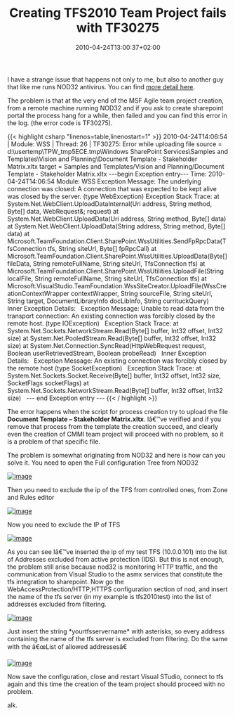 ﻿---
title: "Creating TFS2010 Team Project fails with TF30275"
description: ""
date: 2010-04-24T13:00:37+02:00
draft: false
tags: [Team Foundation Server]
categories: [Team Foundation Server]
---
I have a strange issue that happens not only to me, but also to another guy that like me runs NOD32 antivirus. You can find [more detail here](http://social.msdn.microsoft.com/Forums/en-US/tfsadmin/thread/97c28590-d9cd-467c-a6f8-664d3ea051fd?prof=required).

The problem is that at the very end of the MSF Agile team project creation, from a remote machine running NOD32 and if you ask to create sharepoint portal the process hang for a while, then failed and you can find this error in the log. (the error code is TF30275).

{{< highlight csharp "linenos=table,linenostart=1" >}}
2010-04-24T14:06:54 | Module: WSS | Thread: 26 | TF30275: Error while uploading file source = d:\usertemp\TPW_tmp5ECE.tmp\Windows SharePoint Services\Samples and Templates\Vision and Planning\Document Template - Stakeholder Matrix.xltx target = Samples and Templates/Vision and Planning/Document Template - Stakeholder Matrix.xltx
---begin Exception entry---
Time: 2010-04-24T14:06:54
Module: WSS
Exception Message: The underlying connection was closed: A connection that was expected to be kept alive was closed by the server. (type WebException)
Exception Stack Trace:    at System.Net.WebClient.UploadDataInternal(Uri address, String method, Byte[] data, WebRequest&; request)
at System.Net.WebClient.UploadData(Uri address, String method, Byte[] data)
at System.Net.WebClient.UploadData(String address, String method, Byte[] data)
at Microsoft.TeamFoundation.Client.SharePoint.WssUtilities.SendFpRpcData(TfsConnection tfs, String siteUrl, Byte[] fpRpcCall)
at Microsoft.TeamFoundation.Client.SharePoint.WssUtilities.UploadData(Byte[] fileData, String remoteFullName, String siteUrl, TfsConnection tfs)
at Microsoft.TeamFoundation.Client.SharePoint.WssUtilities.UploadFile(String localFile, String remoteFullName, String siteUrl, TfsConnection tfs)
at Microsoft.VisualStudio.TeamFoundation.WssSiteCreator.UploadFile(WssCreationContextWrapper contextWrapper, String sourceFile, String siteUrl, String target, DocumentLibraryInfo docLibInfo, String currituckQuery)
 
Inner Exception Details:
 
Exception Message: Unable to read data from the transport connection: An existing connection was forcibly closed by the remote host. (type IOException)
 
Exception Stack Trace:    at System.Net.Sockets.NetworkStream.Read(Byte[] buffer, Int32 offset, Int32 size)
at System.Net.PooledStream.Read(Byte[] buffer, Int32 offset, Int32 size)
at System.Net.Connection.SyncRead(HttpWebRequest request, Boolean userRetrievedStream, Boolean probeRead)
 
Inner Exception Details:
 
Exception Message: An existing connection was forcibly closed by the remote host (type SocketException)
 
Exception Stack Trace:    at System.Net.Sockets.Socket.Receive(Byte[] buffer, Int32 offset, Int32 size, SocketFlags socketFlags)
at System.Net.Sockets.NetworkStream.Read(Byte[] buffer, Int32 offset, Int32 size)
 
--- end Exception entry ---
{{< / highlight >}}

The error happens when the script for process creation try to upload the file  **Document Template – Stakeholder Matrix.xltx**. Iâ€™ve verified and if you remove that process from the template the creation succeed, and clearly even the creation of CMMI team project will proceed with no problem, so it is a problem of that specific file.

The problem is somewhat originating from NOD32 and here is how can you solve it. You need to open the Full configuration Tree from NOD32

[![image](https://www.codewrecks.com/blog/wp-content/uploads/2010/04/image_thumb24.png "image")](https://www.codewrecks.com/blog/wp-content/uploads/2010/04/image24.png)

Then you need to exclude the ip of the TFS from controlled ones, from Zone and Rules editor

[![image](https://www.codewrecks.com/blog/wp-content/uploads/2010/04/image_thumb25.png "image")](https://www.codewrecks.com/blog/wp-content/uploads/2010/04/image25.png)

Now you need to exclude the IP of TFS

[![image](https://www.codewrecks.com/blog/wp-content/uploads/2010/04/image_thumb26.png "image")](https://www.codewrecks.com/blog/wp-content/uploads/2010/04/image26.png)

As you can see Iâ€™ve inserted the ip of my test TFS (10.0.0.101) into the list of Addresses excluded from active protection (IDS). But this is not enough, the problem still arise because nod32 is monitoring HTTP traffic, and the communication from Visual Studio to the asmx services that constitute the tfs integration to sharepoint. Now go the WebAccessProtection/HTTP,HTTPS configuration section of nod, and insert the name of the tfs server (in my example is tfs2010test) into the list of addresses excluded from filtering.

[![image](https://www.codewrecks.com/blog/wp-content/uploads/2010/04/image_thumb27.png "image")](https://www.codewrecks.com/blog/wp-content/uploads/2010/04/image27.png)

Just insert the string \*yourtfsservername\* with asterisks, so every address containing the name of the tfs server is excluded from filtering. Do the same with the â€œList of allowed addressesâ€

[![image](https://www.codewrecks.com/blog/wp-content/uploads/2010/04/image_thumb28.png "image")](https://www.codewrecks.com/blog/wp-content/uploads/2010/04/image28.png)

Now save the configuration, close and restart Visual STudio, connect to tfs again and this time the creation of the team project should proceed with no problem.

alk.
